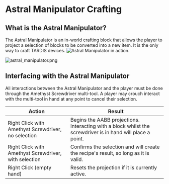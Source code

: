 # Astral Manipulator Crafting

## What is the Astral Manipulator?
The Astral Manipulator is an in-world crafting block that allows the player to project a selection of blocks to be converted into a new item. It is the only way to craft TARDIS devices.
<img src="https://i.imgur.com/NikiH7r.gif" preview-src="https://i.imgur.com/NikiH7r.gif" alt="Astral Manipulator in action."/>

![astral_manipulator.png](astral_manipulator.png)

## Interfacing with the Astral Manipulator
All interactions between the Astral Manipulator and the player must be done through the Amethyst Screwdriver multi-tool. A player may crouch interact with the multi-tool in hand at any point to cancel their selection.

| Action                                                | Result                                                                                                      |
|-------------------------------------------------------|-------------------------------------------------------------------------------------------------------------|
| Right Click with Amethyst Screwdriver, no selection   | Begins the AABB projections. Interacting with a block whilst the screwdriver is in hand will place a point. |
| Right Click with Amethyst Screwdriver, with selection | Confirms the selection and will create the recipe's result, so long as it is valid.                         |
| Right Click (empty hand)                              | Resets the projection if it is currently active.                                                            |

